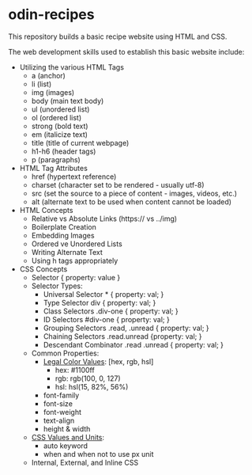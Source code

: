 # odin-recipes

This repository builds a basic recipe website using HTML and CSS. 

The web development skills used to establish this basic website include:
* Utilizing the various HTML Tags
    * a (anchor)
    * li (list)
    * img (images)
    * body (main text body)
    * ul (unordered list)
    * ol (ordered list)
    * strong (bold text)
    * em (italicize text)
    * title (title of current webpage)
    * h1-h6 (header tags)
    * p (paragraphs)
* HTML Tag Attributes
    * href (hypertext reference)
    * charset (character set to be rendered - usually utf-8)
    * src (set the source to a piece of content - images, videos, etc.)
    * alt (alternate text to be used when content cannot be loaded)
* HTML Concepts
    * Relative vs Absolute Links (https:// vs ../img)
    * Boilerplate Creation
    * Embedding Images
    * Ordered ve Unordered Lists
    * Writing Alternate Text
    * Using h tags appropriately
* CSS Concepts 
    * Selector { property: value }
    * Selector Types:
        * Universal Selector    * { property: val; }
        * Type Selector         div { property: val; }
        * Class Selectors       .div-one { property: val; }
        * ID Selectors          #div-one { property: val; }
        * Grouping Selectors    .read, .unread { property: val; }
        * Chaining Selectors    .read.unread {property: val; }
        * Descendant Combinator .read .unread { property: val; }
    * Common Properties:
        * [Legal Color Values](https://www.w3schools.com/cssref/css_colors_legal.php): [hex, rgb, hsl]
            * hex: #1100ff
            * rgb: rgb(100, 0, 127)
            * hsl: hsl(15, 82%, 56%)
        * font-family
        * font-size
        * font-weight
        * text-align
        * height & width
    * [CSS Values and Units](https://developer.mozilla.org/en-US/docs/Learn/CSS/Building_blocks/Values_and_units):
        * auto keyword
        * when and when not to use px unit
    * Internal, External, and Inline CSS